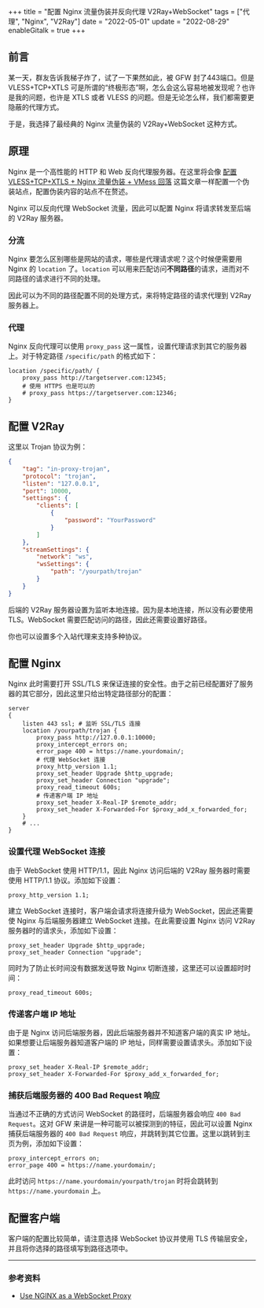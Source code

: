 +++
title = "配置 Nginx 流量伪装并反向代理 V2Ray+WebSocket"
tags = ["代理", "Nginx", "V2Ray"]
date = "2022-05-01"
update = "2022-08-29"
enableGitalk = true
+++

## 前言
某一天，群友告诉我梯子炸了，试了一下果然如此，被 GFW 封了443端口。但是 VLESS+TCP+XTLS 可是所谓的“终极形态”啊，怎么会这么容易地被发现呢？也许是我的问题，也许是 XTLS 或者 VLESS 的问题。但是无论怎么样，我们都需要更隐蔽的代理方式。  

于是，我选择了最经典的 Nginx 流量伪装的 V2Ray+WebSocket 这种方式。

## 原理
Nginx 是一个高性能的 HTTP 和 Web 反向代理服务器。在这里将会像 [配置 VLESS+TCP+XTLS + Nginx 流量伪装 + VMess 回落](/posts/vless-proxy-setup) 这篇文章一样配置一个伪装站点，配置伪装内容的站点不在赘述。  

Nginx 可以反向代理 WebSocket 流量，因此可以配置 Nginx 将请求转发至后端的 V2Ray 服务器。  

### 分流
Nginx 要怎么区别哪些是网站的请求，哪些是代理请求呢？这个时候便需要用 Nginx 的 ``location`` 了。``location`` 可以用来匹配访问**不同路径**的请求，进而对不同路径的请求进行不同的处理。  

因此可以为不同的路径配置不同的处理方式，来将特定路径的请求代理到 V2Ray 服务器上。

### 代理
Nginx 反向代理可以使用 ``proxy_pass`` 这一属性，设置代理请求到其它的服务器上。对于特定路径 `/specific/path` 的格式如下：

```nginx
location /specific/path/ {
	proxy_pass http://targetserver.com:12345;
    # 使用 HTTPS 也是可以的
    # proxy_pass https://targetserver.com:12346;
}
```

## 配置 V2Ray
这里以 Trojan 协议为例：

```json
{
    "tag": "in-proxy-trojan",
    "protocol": "trojan",
    "listen": "127.0.0.1",
    "port": 10000,
    "settings": {
        "clients": [
            {
                "password": "YourPassword"
            }
        ]
    },
    "streamSettings": {
        "network": "ws",
        "wsSettings": {
            "path": "/yourpath/trojan"
        }
    }
}
```

后端的 V2Ray 服务器设置为监听本地连接。因为是本地连接，所以没有必要使用 TLS。WebSocket 需要匹配访问的路径，因此还需要设置好路径。  

你也可以设置多个入站代理来支持多种协议。

## 配置 Nginx
Nginx 此时需要打开 SSL/TLS 来保证连接的安全性。由于之前已经配置好了服务器的其它部分，因此这里只给出特定路径部分的配置：

```nginx
server
{
    listen 443 ssl; # 监听 SSL/TLS 连接
    location /yourpath/trojan {
		proxy_pass http://127.0.0.1:10000;
		proxy_intercept_errors on;
		error_page 400 = https://name.yourdomain/;
		# 代理 WebSocket 连接
		proxy_http_version 1.1;
		proxy_set_header Upgrade $http_upgrade;
		proxy_set_header Connection "upgrade";
        proxy_read_timeout 600s;
		# 传递客户端 IP 地址
		proxy_set_header X-Real-IP $remote_addr;
    	proxy_set_header X-Forwarded-For $proxy_add_x_forwarded_for;
	}
    # ...
}
```

### 设置代理 WebSocket 连接
由于 WebSocket 使用 HTTP/1.1，因此 Nginx 访问后端的 V2Ray 服务器时需要使用 HTTP/1.1 协议。添加如下设置：

```nginx
proxy_http_version 1.1;
```

建立 WebSocket 连接时，客户端会请求将连接升级为 WebSocket，因此还需要使 Nginx 与后端服务器建立 WebSocket 连接。在此需要设置 Nginx 访问 V2Ray 服务器时的请求头，添加如下设置：

```nginx
proxy_set_header Upgrade $http_upgrade;
proxy_set_header Connection "upgrade";
```

同时为了防止长时间没有数据发送导致 Nginx 切断连接，这里还可以设置超时时间：

```nginx
proxy_read_timeout 600s;
```

### 传递客户端 IP 地址
由于是 Nginx 访问后端服务器，因此后端服务器并不知道客户端的真实 IP 地址。如果想要让后端服务器知道客户端的 IP 地址，同样需要设置请求头。添加如下设置：

```nginx
proxy_set_header X-Real-IP $remote_addr;
proxy_set_header X-Forwarded-For $proxy_add_x_forwarded_for;
```

### 捕获后端服务器的 400 Bad Request 响应
当通过不正确的方式访问 WebSocket 的路径时，后端服务器会响应 ``400 Bad Request``。这对 GFW 来讲是一种可能可以被探测到的特征，因此可以设置 Nginx 捕获后端服务器的 ``400 Bad Request`` 响应，并跳转到其它位置。这里以跳转到主页为例，添加如下设置：

```nginx
proxy_intercept_errors on;
error_page 400 = https://name.yourdomain/;
```

此时访问 ``https://name.yourdomain/yourpath/trojan`` 时将会跳转到 ``https://name.yourdomain`` 上。  

## 配置客户端
客户端的配置比较简单，请注意选择 WebSocket 协议并使用 TLS 传输层安全，并且将你选择的路径填写到路径选项中。

- - -
### 参考资料
- [Use NGINX as a WebSocket Proxy](https://www.nginx.com/blog/websocket-nginx/)
